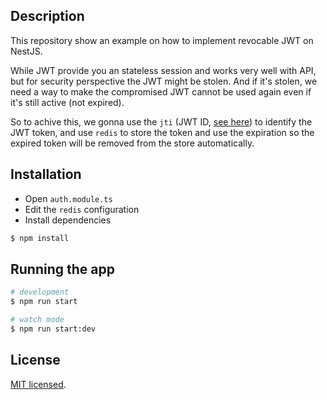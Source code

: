 ## Description

This repository show an example on how to implement revocable JWT on NestJS.

While JWT provide you an stateless session and works very well with API, but for security perspective the JWT might be stolen. And if it's stolen, we need a way to make the compromised JWT cannot be used again even if it's still active (not expired). 

So to achive this, we gonna use the `jti` (JWT ID, [see here](https://tools.ietf.org/html/rfc7519#page-10)) to identify the JWT token, and use `redis` to store the token and use the expiration so the expired token will be removed from the store automatically.

## Installation

- Open `auth.module.ts`
- Edit the `redis` configuration
- Install dependencies

```bash
$ npm install
```

## Running the app

```bash
# development
$ npm run start

# watch mode
$ npm run start:dev
```

## License

[MIT licensed](LICENSE).
